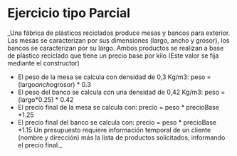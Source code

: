 # Ejercicio tipo Parcial
_Una fábrica de plásticos reciclados produce mesas y bancos para exterior. Las mesas se caracterizan por sus dimensiones (largo, ancho y grosor), los bancos se caracterizan por su largo.
Ambos productos se realizan a base de plástico reciclado que tiene un precio base por kilo (Este valor se fija mediante el constructor)
- El peso de la mesa se calcula con densidad de 0,3 Kg/m3: peso = (largo*ancho*grosor) * 0.3
- El peso del banco se calcula con una densidad de 0,42 Kg/m3: peso = (largo*0.25) * 0.42
- El precio final de la mesa se calcula con: precio = peso * precioBase *1.25
- El precio final del banco se calcula con: precio = peso * precioBase *1.15
Un presupuesto requiere información temporal de un cliente (nombre y dirección) más la lista de productos solicitados, informando el precio final._ 